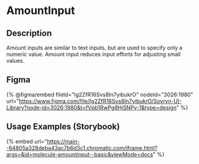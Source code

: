 # AmountInput

## Description

Amount inputs are similar to text inputs, but are used to specify only a numeric value. Amount input reduces input efforts for adjusting small values.

## Figma

{% @figma/embed fileId="Ig2ZfR16Svs8In7yibukrO" nodeId="3026:1980" url="https://www.figma.com/file/Ig2ZfR16Svs8In7yibukrO/Sovryn-UI-Library?node-id=3026:1980&t=fVpb1RwPg8HjSNPy-1&type=design" %}

## Usage Examples (Storybook)

{% embed url="https://main--64805a328deba43ac7b6d3c1.chromatic.com/iframe.html?args=&id=molecule-amountinput--basic&viewMode=docs" %}

